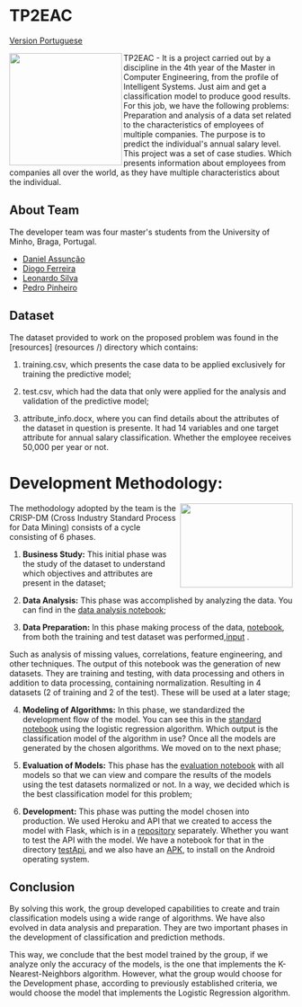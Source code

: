 # TP2EAC
[Version Portuguese](README.md)

<img align="left" src="https://media.giphy.com/media/ADgfsbHcS62Jy/giphy.gif" width="200" height="200" /> 

TP2EAC - It is a project carried out by a discipline in the 4th year of the Master in Computer Engineering, from the profile of Intelligent Systems. Just aim and get a classification model to produce good results. For this job, we have the following problems: Preparation and analysis of a data set related to the characteristics of employees of multiple companies. The purpose is to predict the individual's annual salary level. This project was a set of case studies. Which presents information about employees from companies all over the world, as they have multiple characteristics about the individual.


   


## About Team
The developer team was four master's students from the University of Minho, Braga, Portugal.

* [Daniel Assunção](https://github.com/guiyrt)
* [Diogo Ferreira ](https://github.com/DiogoFerreira99)
* [Leonardo Silva](https://github.com/leoproject)
* [Pedro Pinheiro](https://github.com/Pinheiro9655)
  
## Dataset
The dataset provided to work on the proposed problem was found in the [resources] (resources /) directory which contains:

1. training.csv, which presents the case data to be applied exclusively for training the predictive model;

2. test.csv, which had the data that only were applied for the analysis and validation of the predictive model;

3. attribute_info.docx, where you can find details about the attributes of the dataset in question is presente. It had 14 variables and one target attribute for annual salary classification. Whether the employee receives 50,000 per year or not.



# Development Methodology:

<img align="right" src="https://media.giphy.com/media/l4pTsNgkamxfk2ZLq/giphy.gif" width="200" height="150"/> 

The methodology adopted by the team is the CRISP-DM (Cross Industry Standard Process for Data Mining) consists of a cycle consisting of 6 phases.

1. **Business Study:** This initial phase was the study of the dataset to understand which objectives and attributes are present in the dataset;

2. **Data Analysis:** This phase was accomplished by analyzing the data. You can find in the [data analysis notebook](data_analysis/TP2EAC_AnaliseDados.ipynb);

3. **Data Preparation:** In this phase making process of the data, [notebook](Data_Preparation/TP2EAC_Preparação_dos_Dados.ipynb), from both the training and test dataset was performed,[input](Data_Preparation/Input) .

Such as analysis of missing values, correlations, feature engineering, and other techniques. The output of this notebook was the generation of new datasets. They are training and testing, with data processing and others in addition to data processing, containing normalization. Resulting in 4 datasets (2 of training and 2 of the test). These will be used at a later stage;

4. **Modeling of Algorithms:** In this phase, we standardized the development flow of the model. You can see this in the [standard notebook](models/reglog/TP2EAC-STANDARD-MODEL.ipynb) using the logistic regression algorithm. Which output is the classification model of the algorithm in use? Once all the models are generated by the chosen algorithms. We  moved on to the next phase;


5. **Evaluation of Models:** This phase has the [evaluation notebook](benchmark/TP2AEC-AVALIACAO.ipynb)  with all models so that we can view and compare the results of the models using the test datasets normalized or not. In a way, we decided which is the best classification model for this problem;

   
6. **Development:** This phase was putting the model chosen into production. We used Heroku and API that we created to access the model with Flask, which is in a [repository](https://github.com/leoproject/appModel) separately. Whether you want to test the API with the model. We have a notebook for that in the directory [testApi](testApi/Testar%20Modelo.ipynb), and we also have an [APK](testApi/appEquipa9.apk), to install on the Android operating system. 



## Conclusion
By solving this work, the group developed capabilities to create and train classification models using a wide range of algorithms. We have also evolved in data analysis and preparation. They are two important phases in the development of classification and prediction methods.

This way, we conclude that the best model trained by the group, if we analyze only the accuracy of the models, is the one that implements the K-Nearest-Neighbors algorithm. However, what the group would choose for the Development phase, according to previously established criteria, we would choose the model that implements the Logistic Regression algorithm. 
